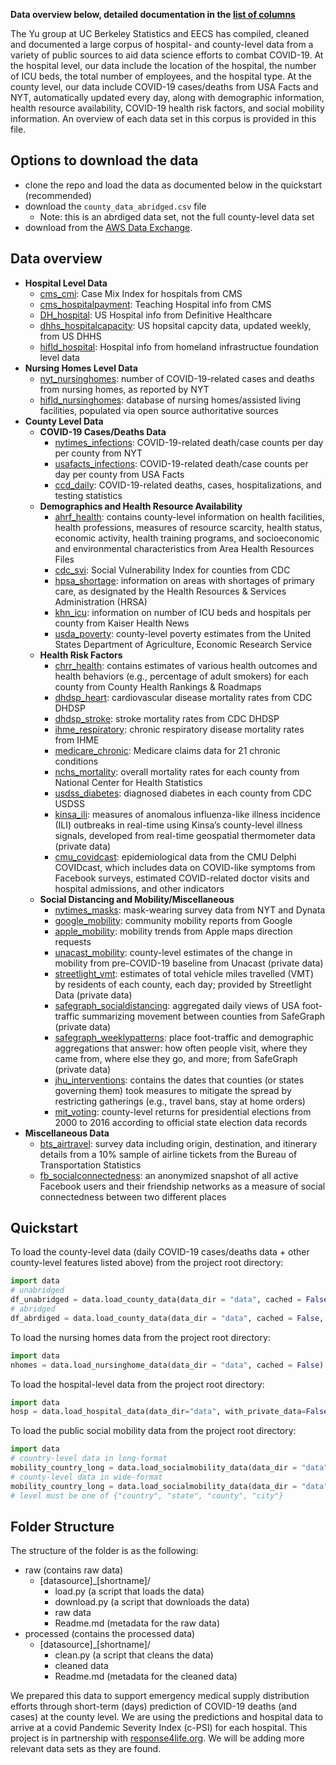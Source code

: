 **Data overview below, detailed documentation in the [list of columns](list_of_columns.md)**

The Yu group at UC Berkeley Statistics and EECS has compiled, cleaned and documented
a large corpus of hospital- and county-level data from a variety of public sources to
aid data science efforts to combat COVID-19. At the hospital level, our data
include the location of the hospital, the number of ICU beds, the total number
of employees, and the hospital type. At the county level, our data include
COVID-19 cases/deaths from USA Facts and NYT, automatically updated every day,
along with demographic information, health resource availability, COVID-19
health risk factors, and social mobility information. An overview of each data
set in this corpus is provided in this file.

## Options to download the data
- clone the repo and load the data as documented below in the quickstart (recommended)
- download the `county_data_abridged.csv` file
	- Note: this is an abrdiged data set, not the full county-level data set
- download from the [AWS Data Exchange](https://aws.amazon.com/marketplace/pp/prodview-px2tvvydirx4o?qid=1587582026402&sr=0-1&ref_=srh_res_product_title#overview).

## Data overview
- **Hospital Level Data**
    - [cms_cmi](https://www.cms.gov/Medicare/Medicare-Fee-for-Service-Payment/AcuteInpatientPPS/FY2020-IPPS-Final-Rule-Home-Page-Items/FY2020-IPPS-Final-Rule-Data-Files): Case Mix Index for hospitals from CMS 
    - [cms_hospitalpayment](https://www.cms.gov/OpenPayments/About/Resources): Teaching Hospital info from CMS
    - [DH_hospital](https://coronavirus-resources.esri.com/datasets/definitivehc::definitive-healthcare-usa-hospital-beds): US Hospital info from Definitive Healthcare
    - [dhhs_hospitalcapacity](https://healthdata.gov/dataset/covid-19-reported-patient-impact-and-hospital-capacity-facility): US hopsital capcity data, updated weekly, from US DHHS
    - [hifld_hospital](https://hifld-geoplatform.opendata.arcgis.com/datasets/6ac5e325468c4cb9b905f1728d6fbf0f_0): Hospital info from homeland infrastructue foundation level data
- **Nursing Homes Level Data**
	- [nyt_nursinghomes](https://www.nytimes.com/interactive/2020/05/09/us/coronavirus-cases-nursing-homes-us.html): number of COVID-19-related cases and deaths from nursing homes, as reported by NYT
	- [hifld_nursinghomes](https://hifld-geoplatform.opendata.arcgis.com/datasets/78c58035fb3942ba82af991bb4476f13_0): database of nursing homes/assisted living facilities, populated via open source authoritative sources
- **County Level Data**
    - **COVID-19 Cases/Deaths Data**
        - [nytimes_infections](https://github.com/nytimes/covid-19-data): COVID-19-related death/case counts per day per county from NYT
        - [usafacts_infections](https://usafacts.org/visualizations/coronavirus-covid-19-spread-map/): COVID-19-related death/case counts per day per county from USA Facts
        - [ccd_daily](https://covidcountydata.org/data): COVID-19-related deaths, cases, hospitalizations, and testing statistics
    - **Demographics and Health Resource Availability**
        - [ahrf_health](https://data.hrsa.gov/data/download): contains county-level information on health facilities, health professions, measures of resource scarcity, health status, economic activity, health training programs, and socioeconomic and environmental characteristics from Area Health Resources Files
        - [cdc_svi](https://svi.cdc.gov/): Social Vulnerability Index for counties from CDC
        - [hpsa_shortage](https://data.hrsa.gov/data/download): information on areas with shortages of primary care, as designated by the Health Resources & Services Administration (HRSA)
        - [khn_icu](https://khn.org/news/as-coronavirus-spreads-widely-millions-of-older-americans-live-in-counties-with-no-icu-beds/): information on number of ICU beds and hospitals per county from Kaiser Health News
        - [usda_poverty](https://www.ers.usda.gov/data-products/county-level-data-sets/download-data/): county-level poverty estimates from the United States Department of Agriculture, Economic Research Service
    - **Health Risk Factors**
        - [chrr_health](https://www.countyhealthrankings.org/): contains estimates of various health outcomes and health behaviors (e.g., percentage of adult smokers) for each county from County Health Rankings & Roadmaps
        - [dhdsp_heart](https://www.cdc.gov/dhdsp/maps/atlas/index.htm): cardiovascular disease mortality rates from CDC DHDSP
        - [dhdsp_stroke](https://www.cdc.gov/dhdsp/maps/atlas/index.htm): stroke mortality rates from CDC DHDSP
        - [ihme_respiratory](http://ghdx.healthdata.org/record/ihme-data/united-states-chronic-respiratory-disease-mortality-rates-county-1980-2014): chronic respiratory disease mortality rates from IHME
        - [medicare_chronic](https://www.cms.gov/Research-Statistics-Data-and-Systems/Statistics-Trends-and-Reports/Chronic-Conditions/CC_Main): Medicare claims data for 21 chronic conditions
        - [nchs_mortality](https://wonder.cdc.gov/cmf-icd10.html): overall mortality rates for each county from National Center for Health Statistics
        - [usdss_diabetes](https://gis.cdc.gov/grasp/diabetes/DiabetesAtlas.html#): diagnosed diabetes in each county from CDC USDSS
        - [kinsa_ili](https://www.kinsahealth.co/): measures of anomalous influenza-like illness incidence (ILI) outbreaks in real-time using Kinsa’s county-level illness signals, developed from real-time geospatial thermometer data (private data)
        - [cmu_covidcast](https://cmu-delphi.github.io/delphi-epidata/api/covidcast.html): epidemiological data from the CMU Delphi COVIDcast, which includes data on COVID-like symptoms from Facebook surveys, estimated COVID-related doctor visits and hospital admissions, and other indicators
    - **Social Distancing and Mobility/Miscellaneous**
    	- [nytimes_masks](https://github.com/nytimes/covid-19-data/tree/master/mask-use): mask-wearing survey data from NYT and Dynata
        - [google_mobility](https://www.google.com/covid19/mobility/): community mobility reports from Google
    	- [apple_mobility](https://www.apple.com/covid19/mobility): mobility trends from Apple maps direction requests
        - [unacast_mobility](https://www.unacast.com/covid19/social-distancing-scoreboard): county-level estimates of the change in mobility from pre-COVID-19 baseline from Unacast (private data)
        - [streetlight_vmt](https://www.streetlightdata.com/VMT-monitor-by-county/): estimates of total vehicle miles travelled (VMT) by residents of each county, each day; provided by Streetlight Data (private data)
        - [safegraph_socialdistancing](https://www.safegraph.com/covid-19-data-consortium): aggregated daily views of USA foot-traffic summarizing movement between counties from SafeGraph (private data)
        - [safegraph_weeklypatterns](https://www.safegraph.com/covid-19-data-consortium): place foot-traffic and demographic aggregations that answer: how often people visit, where they came from, where else they go, and more; from SafeGraph (private data)
        - [jhu_interventions](https://github.com/JieYingWu/COVID-19_US_County-level_Summaries): contains the dates that counties (or states governing them) took measures to mitigate the spread by restricting gatherings (e.g., travel bans, stay at home orders)
        - [mit_voting](https://dataverse.harvard.edu/dataset.xhtml?persistentId=doi:10.7910/DVN/VOQCHQ): county-level returns for presidential elections from 2000 to 2016 according to official state election data records
- **Miscellaneous Data**
	- [bts_airtravel](https://transtats.bts.gov/Databases.asp?Mode_ID=1&Mode_Desc=Aviation&Subject_ID2=0): survey data including origin, destination, and itinerary details from a 10% sample of airline tickets from the Bureau of Transportation Statistics
    - [fb_socialconnectedness](https://data.humdata.org/dataset/social-connectedness-index): an anonymized snapshot of all active Facebook users and their friendship networks as a measure of social connectedness between two different places


## Quickstart
To load the county-level data (daily COVID-19 cases/deaths data + other county-level features listed above) from the project root directory:
```python
import data
# unabridged
df_unabridged = data.load_county_data(data_dir = "data", cached = False, abridged = False)
# abridged
df_abrdiged = data.load_county_data(data_dir = "data", cached = False, abridged = True)
```

To load the nursing homes data from the project root directory:
```python
import data
nhomes = data.load_nursinghome_data(data_dir = "data", cached = False)
```

To load the hospital-level data from the project root directory:
```python
import data
hosp = data.load_hospital_data(data_dir="data", with_private_data=False, load_cached_file=False)
```

To load the public social mobility data from the project root directory:
```python
import data
# country-level data in long-format
mobility_country_long = data.load_socialmobility_data(data_dir = "data", level = "country", df_shape = "long")
# county-level data in wide-format
mobility_country_long = data.load_socialmobility_data(data_dir = "data", level = "county", df_shape = "wide")
# level must be one of {"country", "state", "county", "city"}
```


## Folder Structure 
The structure of the folder is as the following:
- raw (contains raw data)
    - [datasource]_[shortname]/
        - load.py (a script that loads the data)
        - download.py (a script that downloads the data)
        - raw data
        - Readme.md (metadata for the raw data)
- processed (contains the processed data)
    - [datasource]_[shortname]/
        - clean.py (a script that cleans the data)
        - cleaned data
        - Readme.md (metadata for the cleaned data)


We prepared this data to support emergency medical supply distribution efforts
through short-term (days) prediction of COVID-19 deaths (and cases) at the
county level. We are using the predictions and hospital data to arrive at a
covid Pandemic Severity Index (c-PSI) for each hospital. This project is in
partnership with [response4life.org](http://response4life.org). We will be
adding more relevant data sets as they are found.
